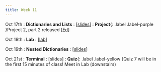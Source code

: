 ```yaml
---
title: Week 11
---
```


Oct 17th
: **Dictionaries and Lists**
  : [[slides](https://docs.google.com/presentation/d/1jbAKWpYNpgOtJfnAqrOPr0erXVx_STUq/edit?usp=sharing&ouid=114310739312164916072&rtpof=true&sd=true)]
: **Project**{: .label .label-purple }Project 2, part 2 released [[Ed](https://edstem.org/us/courses/24414/lessons/46217/slides/264164)]

Oct 18th
: **Lab**
  : [[lab](https://edstem.org/us/courses/24414/lessons/46053/slides/264957)]

Oct 19th
: **Nested Dictionaries**
  : [[slides](https://docs.google.com/presentation/d/1Fze31eHr1Klt6daCgc58ieyG5wpvJ412/edit?usp=sharing&ouid=114310739312164916072&rtpof=true&sd=true)]

Oct 21st
: **Terminal**
  : [slides]
: **Quiz**{: .label .label-yellow }Quiz 7 will be in the first 15 minutes of class! Meet in Lab (downstairs)

